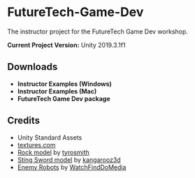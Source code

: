 # FutureTech-Game-Dev
The instructor project for the FutureTech Game Dev workshop.

**Current Project Version:** Unity 2019.3.1f1

## Downloads
- **Instructor Examples (Windows)**
- **Instructor Examples (Mac)**
- **FutureTech Game Dev package**

## Credits
- Unity Standard Assets
- [textures.com](https://textures.com/)
- [Rock model](https://free3d.com/3d-model/low-poly-rock-4631.html) by [tyrosmith](https://free3d.com/user/tyrosmith)
- [Sting Sword model](https://free3d.com/3d-model/sting-sword-128810.html) by [kangarooz3d](https://free3d.com/user/kangarooz3d)
- [Enemy Robots](https://assetstore.unity.com/packages/3d/characters/enemy-robots-134968) by [WatchFindDoMedia](https://assetstore.unity.com/publishers/8326)